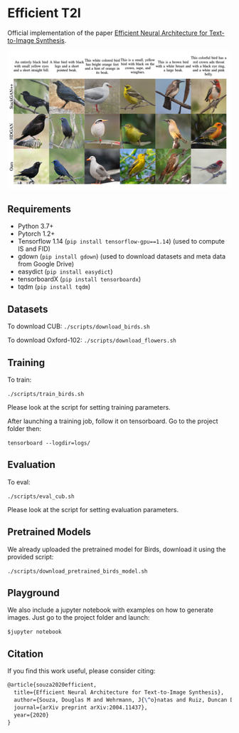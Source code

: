 # Efficient T2I
Official implementation of the paper  [Efficient Neural Architecture for Text-to-Image Synthesis](https://arxiv.org/abs/2004.11437).

<img src="img/teaser.png"/>


## Requirements

* Python 3.7+
* Pytorch 1.2+
* Tensorflow 1.14 (`pip install tensorflow-gpu==1.14`) (used to compute IS and FID)
* gdown (`pip install gdown`) (used to download datasets and meta data from Google Drive)
* easydict (`pip install easydict`)
* tensorboardX (`pip install tensorboardx`)
* tqdm (`pip install tqdm`)

## Datasets

To download CUB:
`./scripts/download_birds.sh`

To download Oxford-102:
`./scripts/download_flowers.sh`

## Training

To train:

`./scripts/train_birds.sh`

Please look at the script for setting training parameters.

After launching a training job, follow it on tensorboard. Go to the project folder then:

`tensorboard --logdir=logs/`

## Evaluation

To eval:

`./scripts/eval_cub.sh`

Please look at the script for setting evaluation parameters.

## Pretrained Models

We already uploaded the pretrained model for Birds, download it using the provided script:

`./scripts/download_pretrained_birds_model.sh`

## Playground

We also include a jupyter notebook with examples on how to generate images. Just go to the project folder and launch:

`$jupyter notebook`


## Citation

If you find this work useful, please consider citing:

```tex
@article{souza2020efficient,
  title={Efficient Neural Architecture for Text-to-Image Synthesis},
  author={Souza, Douglas M and Wehrmann, J{\^o}natas and Ruiz, Duncan D},
  journal={arXiv preprint arXiv:2004.11437},
  year={2020}
}
```

